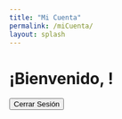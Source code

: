 ```yaml
---
title: "Mi Cuenta"
permalink: /miCuenta/
layout: splash
---
```


# ¡Bienvenido, <span id="username"></span>!

<!-- Subscription Plan Name -->
<div id="subscription-plan"></div>

<!-- Cierre de sesión -->
<button onclick="logout()">Cerrar Sesión</button>

<script src="https://js.stripe.com/v3/"></script>
<script>
  // Netlify Identity script y manejo de eventos
  netlifyIdentity.on('login', user => {
    // Acciones adicionales después del inicio de sesión si es necesario

    // Muestra el mensaje de bienvenida y el nombre de usuario
    const usernameSpan = document.getElementById('username');

    if (usernameSpan) {
      usernameSpan.innerText = user.user_metadata.full_name || user.email;
    }

    // Retrieve subscription information and display the plan name
    getSubscriptionPlan(user);
  });

  netlifyIdentity.on('logout', () => {
    // Acciones adicionales después del cierre de sesión si es necesario

    // Borra el nombre de usuario al cerrar sesión
    const usernameSpan = document.getElementById('username');
    if (usernameSpan) {
      usernameSpan.innerText = '';
    }
  });

  function logout() {
    netlifyIdentity.logout();
  }

  // Function to retrieve subscription information
  function getSubscriptionPlan(user) {
    // Retrieve the user's Stripe customer ID from Netlify Identity
    const customerId = user.user_metadata.stripe_customer_id;

    // Fetch the subscription details from the serverless function
    fetch('/.netlify/functions1/getSubscription', {
      method: 'POST',
      body: JSON.stringify({ customerId }),
    })
    .then(response => response.json())
    .then(data => {
      if (data.planName) {
        // Update the subscription-plan element with the plan name
        const subscriptionPlanElement = document.getElementById('subscription-plan');
        subscriptionPlanElement.innerText = 'Plan: ' + data.planName;
      } else {
        // Display an error message if no active subscription found
        const subscriptionPlanElement = document.getElementById('subscription-plan');
        subscriptionPlanElement.innerText = 'No active subscription found';
      }
    })
    .catch(error => {
      // Log and display any errors that occur
      console.error('Error fetching subscription information:', error);
      const subscriptionPlanElement = document.getElementById('subscription-plan');
      subscriptionPlanElement.innerText = 'Error fetching subscription information';
    });
  }
</script>

